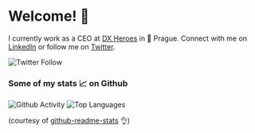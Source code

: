 # Welcome! 👋

I currently work as a CEO at [DX Heroes](https://dxheroes.io) in 📍 Prague. Connect with me on [LinkedIn](https://www.linkedin.com/in/prokopsimek/) or follow me on [Twitter](https://twitter.com/prokopsim).

![Twitter Follow](https://img.shields.io/twitter/follow/prokopsim?style=social)

### Some of my stats 📈 on Github

<span>
    <img align="center" src="https://github-readme-stats.vercel.app/api?username=prokopsimek&count_private=true&show_icons=true&hide_title=true&hide=stars" alt="Github Activity" />
    <img align="center" src="https://github-readme-stats.vercel.app/api/top-langs/?username=prokopsimek&layout=compact&hide_title=true" alt="Top Languages" />
</span>

(courtesy of [github-readme-stats](https://github.com/anuraghazra/github-readme-stats) 👌)

<br/>

